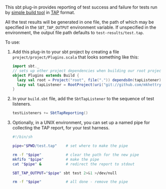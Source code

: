 This sbt plug-in provides reporting of test success and failure for tests run by
[simple build tool](https://github.com/sbt/sbt)
in [TAP](http://search.cpan.org/perldoc?Test%3A%3AHarness%3A%3ATAP) format.

All the test results will be generated in one file, the path of which may be
specified in the `SBT_TAP_OUTPUT` environment variable.  If unspecified in the
environment, the output file path defaults to `test-results/test.tap`.

To use:

1. Add this plug-in to your sbt project by creating a file
   `project/project/Plugins.scala` that looks something like this:

   ```scala
   import sbt._
   // sets up other project dependencies when building our root project
   object Plugins extends Build {
     lazy val root = Project("root", file(".")) dependsOn(tapListener)
     lazy val tapListener = RootProject(uri("git://github.com/mkhettry/sbt-tap.git"))
   }
   ```

2. In your `build.sbt` file, add the `SbtTapListener` to the sequence of test
   listeners.

   ```scala
   testListeners += SbtTapReporting()
   ```

3. Optionally, in a UNIX environment, you can set up a named pipe for
   collecting the TAP report, for your test harness.

   ```sh
   #!/bin/sh

   pipe="$PWD/test.tap"    # set where to make the pipe

   rm -f "$pipe"           # clear the path for the new pipe
   mkfifo "$pipe"          # make the pipe
   cat "$pipe" &           # redirect the report to stdout

   SBT_TAP_OUTPUT="$pipe" sbt test 2>&1 >/dev/null

   rm -f "$pipe"           # all done - remove the pipe
   ```
